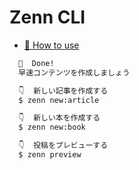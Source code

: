 # Zenn CLI

* [📘 How to use](https://zenn.dev/zenn/articles/zenn-cli-guide)

```sh
  🎉  Done!
  早速コンテンツを作成しましょう

  👇  新しい記事を作成する
  $ zenn new:article

  👇  新しい本を作成する
  $ zenn new:book

  👇  投稿をプレビューする
  $ zenn preview
```